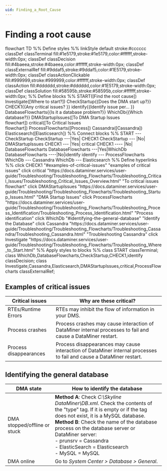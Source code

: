 ```yaml
---
uid: Finding_a_Root_Cause
---
```


# Finding a root cause

<div class="mermaid">
flowchart TD
    %% Define styles %%
    linkStyle default stroke:#cccccc
    classDef classTerminal fill:#1e5179,stroke:#1e5179,color:#ffffff,stroke-width:0px;
    classDef classDecision fill:#4baeea,stroke:#4baeea,color:#ffffff,stroke-width:0px;
    classDef classExternalRef fill:#9ddaf5,stroke:#9ddaf5,color:#1E5179,stroke-width:0px;
    classDef classActionClickable fill:#999999,stroke:#999999,color:#ffffff,stroke-width:0px;
    classDef classAction fill:#dddddd,stroke:#dddddd,color:#1E5179,stroke-width:0px;
    classDef classSolution fill:#58595b,stroke:#58595b,color:#ffffff,stroke-width:0px;
    %% Define blocks %%
    START([Find the root cause])
    Investigate([Where to start?])
    CheckStartup{{Does the DMA start up?}}
    CHECK1{{Any critical issues? }}
    identify{{Identify issue per... }}
    DatabaseFlowcharts{{Is it a database problem?}}
    WhichDb{{Which database?}}
    DMAStartupIssues([To DMA Startup Issues<br>flowchart])
    critical([To Critical Issues<br>flowchart])
    ProcessFlowcharts([Process])
    Cassandra([Cassandra])
    Elasticsearch([Elasticsearch])
    %% Connect blocks %%
    START --- CheckStartup
    CheckStartup ---|Yes| CHECK1
    CheckStartup --- |No| DMAStartupIssues
    CHECK1 --- |Yes| critical
    CHECK1 ---- |No| DatabaseFlowcharts
    DatabaseFlowcharts ---|Yes|WhichDb
    DatabaseFlowcharts ----|No|identify
    identify --- ProcessFlowcharts
    WhichDb --- Cassandra
    WhichDb --- Elasticsearch
    %% Define hyperlinks %%
    click CHECK1 "#examples-of-critical-issues" "examples of critical issues"
    click critical "https://docs.dataminer.services/user-guide/Troubleshooting/Troubleshooting_Flowcharts/Troubleshooting_Critical_Issues/Troubleshooting_Critical_Issues_Overview.html" "To critical issues flowchart"
    click DMAStartupIssues "https://docs.dataminer.services/user-guide/Troubleshooting/Troubleshooting_Flowcharts/Troubleshooting_Startup_Issues.html" "DMA Startup Issues"
    click ProcessFlowcharts "https://docs.dataminer.services/user-guide/Troubleshooting/Troubleshooting_Flowcharts/Troubleshooting_Process_Identification/Troubleshooting_Process_Identification.html" "Process identification"
    click WhichDb "#identifying-the-general-database" "Identify the Database"
    click Cassandra "https://docs.dataminer.services/user-guide/Troubleshooting/Troubleshooting_Flowcharts/Troubleshooting_Cassandra/Troubleshooting_Cassandra.html" "Troubleshooting Cassandra"
    click Investigate "https://docs.dataminer.services/user-guide/Troubleshooting/Troubleshooting_Flowcharts/Troubleshooting_Where_to_Start.html"
    %% Apply styles to blocks %%
    class START classTerminal;
    class WhichDb,DatabaseFlowcharts,CheckStartup,CHECK1,identify classDecision;
    class Investigate,Cassandra,Elasticsearch,DMAStartupIssues,critical,ProcessFlowcharts classExternalRef;
</div>

## Examples of critical issues

| Critical issues | Why are these critical? |
|--|--|
| RTEs/Runtime Errors | RTEs may inhibit the flow of information in your DMS. |
| Process crashes | Process crashes may cause interaction of DataMiner internal processes to fail and cause a DataMiner restart. |
| Process disappearances | Process disappearances may cause interaction of DataMiner internal processes to fail and cause a DataMiner restart. |

## Identifying the general database

| DMA state | How to identify the database |
|--|--|
| DMA stopped/offline or stuck | **Method A**: Check *C:\Skyline DataMiner\DB.xml*. Check the contents of the "type" tag. If it is empty or if the tag does not exist, it is a MySQL database. <br> **Method B**: Check the name of the database process on the database server or DataMiner server: <br> - prunsrv = Cassandra <br> - ElasticSearch = Elasticsearch <br> - MySQL = MySQL |
| DMA online | Go to *System Center > Database > General*.|
